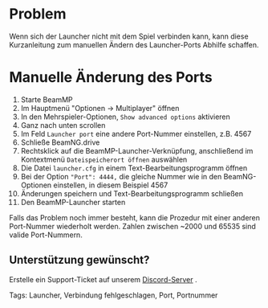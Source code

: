# Problem

Wenn sich der Launcher nicht mit dem Spiel verbinden kann, kann diese Kurzanleitung zum manuellen Ändern des Launcher-Ports Abhilfe schaffen.

# Manuelle Änderung des Ports

1. Starte BeamMP
2. Im Hauptmenü "Optionen -&gt; Multiplayer" öffnen
3. In den Mehrspieler-Optionen, `Show advanced options` aktivieren
4. Ganz nach unten scrollen
5. Im Feld `Launcher port` eine andere Port-Nummer einstellen, z.B. 4567
6. Schließe BeamNG.drive
7. Rechtsklick auf die BeamMP-Launcher-Verknüpfung, anschließend im Kontextmenü `Dateispeicherort öffnen` auswählen
8. Die Datei `launcher.cfg` in einem Text-Bearbeitungsprogramm öffnen
9. Bei der Option `"Port": 4444,` die gleiche Nummer wie in den BeamNG-Optionen einstellen, in diesem Beispiel 4567
10. Änderungen speichern und Text-Bearbeitungsprogramm schließen
11. Den BeamMP-Launcher starten

Falls das Problem noch immer besteht, kann die Prozedur mit einer anderen Port-Nummer wiederholt werden. Zahlen zwischen ~2000 und 65535 sind valide Port-Nummern.

## Unterstützung gewünscht?

Erstelle ein Support-Ticket auf unserem [Discord-Server](https://discord.gg/BeamMP) .

Tags: Launcher, Verbindung fehlgeschlagen, Port, Portnummer

